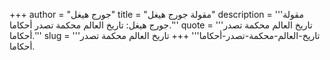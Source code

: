 +++
author = "جورج هيغل"
title = "مقولة جورج هيغل"
description = '''مقولة جورج هيغل: تاريخ العالم محكمة تصدر أحكاما.'''
quote = '''تاريخ العالم محكمة تصدر أحكاما.'''
slug = '''تاريخ-العالم-محكمة-تصدر-أحكاما'''
+++
تاريخ العالم محكمة تصدر أحكاما.
